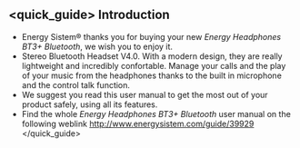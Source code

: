 ## <quick_guide> Introduction

* Energy Sistem® thanks you for buying your new *Energy Headphones BT3+ Bluetooth*, we wish you to enjoy it.
* Stereo Bluetooth Headset V4.0. With a modern design, they are really lightweight and incredibly confortable. Manage your calls and the play of your music from the headphones thanks to the built in microphone and the control talk function.
* We suggest you read this user manual to get the most out of your product safely, using all its features.
* <unique>Find the whole *Energy Headphones BT3+ Bluetooth* user manual on the following weblink http://www.energysistem.com/guide/39929 </unique></quick_guide>

